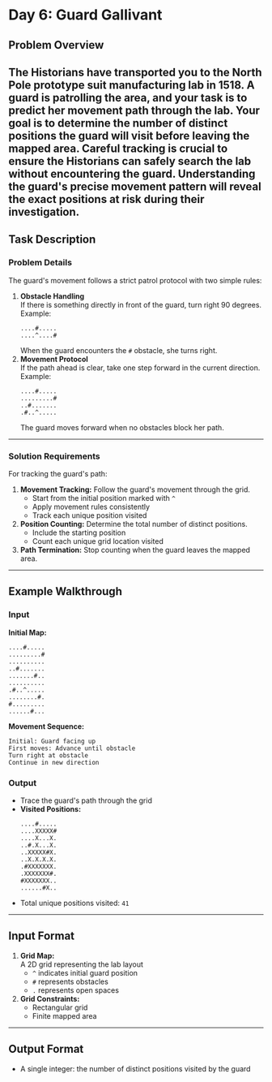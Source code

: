 # Day 6: Guard Gallivant
## Problem Overview
The Historians have transported you to the North Pole prototype suit manufacturing lab in 1518. A guard is patrolling the area, and your task is to predict her movement path through the lab. Your goal is to determine the number of distinct positions the guard will visit before leaving the mapped area.
Careful tracking is crucial to ensure the Historians can safely search the lab without encountering the guard. Understanding the guard's precise movement pattern will reveal the exact positions at risk during their investigation.
---
## Task Description
### Problem Details
The guard's movement follows a strict patrol protocol with two simple rules:
1. **Obstacle Handling**  
   If there is something directly in front of the guard, turn right 90 degrees.  
   Example:  
   ```
   ....#.....
   ....^....#
   ```
   When the guard encounters the `#` obstacle, she turns right.
2. **Movement Protocol**  
   If the path ahead is clear, take one step forward in the current direction.  
   Example:  
   ```
   ....#.....
   .........#
   ..#.......
   .#..^.....
   ```
   The guard moves forward when no obstacles block her path.
---
### Solution Requirements
For tracking the guard's path:
1. **Movement Tracking:** Follow the guard's movement through the grid.  
   - Start from the initial position marked with `^`
   - Apply movement rules consistently
   - Track each unique position visited
2. **Position Counting:** Determine the total number of distinct positions.  
   - Include the starting position
   - Count each unique grid location visited
3. **Path Termination:** Stop counting when the guard leaves the mapped area.
---
## Example Walkthrough
### Input
**Initial Map:**  
```
....#.....
.........#
..........
..#.......
.......#..
..........
.#..^.....
........#.
#.........
......#...
```
**Movement Sequence:**  
```
Initial: Guard facing up
First moves: Advance until obstacle
Turn right at obstacle
Continue in new direction
```
### Output
- Trace the guard's path through the grid
- **Visited Positions:**  
  ```
  ....#.....
  ....XXXXX#
  ....X...X.
  ..#.X...X.
  ..XXXXX#X.
  ..X.X.X.X.
  .#XXXXXXX.
  .XXXXXXX#.
  #XXXXXXX..
  ......#X..
  ```
- Total unique positions visited: `41`
---
## Input Format
1. **Grid Map:**  
   A 2D grid representing the lab layout
   - `^` indicates initial guard position
   - `#` represents obstacles
   - `.` represents open spaces
2. **Grid Constraints:**  
   - Rectangular grid
   - Finite mapped area
---
## Output Format
- A single integer: the number of distinct positions visited by the guard

